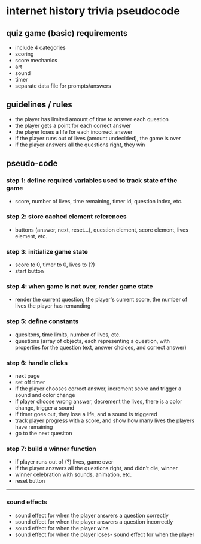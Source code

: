 # internet history trivia pseudocode

<!-- *I will update the wire-frame, as there are a few elements I'm missing.* -->

## quiz game (basic) requirements

- include 4 categories
- scoring
- score mechanics
- art
- sound
- timer
- separate data file for prompts/answers

## guidelines / rules

- the player has limited amount of time to answer each question
- the player gets a point for each correct answer
- the player loses a life for each incorrect answer
- if the player runs out of lives (amount undecided), the game is over
- if the player answers all the questions right, they win

## pseudo-code

<!-- *expanding this further, but here is the introductory pseudo-code* -->

### step 1: define required variables used to track state of the game

- score, number of lives, time remaining, timer id, question index, etc.

### step 2: store cached element references

- buttons (answer, next, reset...), question element, score element, lives element, etc.

### step 3: initialize game state

- score to 0, timer to 0, lives to (?)
- start button

### step 4: when game is not over, render game state

- render the current question, the player's current score, the number of lives the player has remanding

### step 5: define constants

- quesitons, time limits, number of lives, etc.
- questions (array of objects, each representing a question, with properties for the question text, answer choices, and correct answer)

### step 6: handle clicks

- next page
- set off timer
- if the player chooses correct answer, increment score and trigger a sound and color change
- if player choose wrong answer, decrement the lives, there is a color change, trigger a sound
- if timer goes out, they lose a life, and a sound is triggered
- track player progress with a score, and show how many lives the players have remaining
- go to the next quesiton

### step 7: build a winner function

- if player runs out of (?) lives, game over
- if the player answers all the questions right, and didn't die, winner
- winner celebration with sounds, animation, etc.
- reset button

---

### sound effects

  - sound effect for when the player answers a question correctly
  - sound effect for when the player answers a question incorrectly
  - sound effect for when the player wins
  - sound effect for when the player loses- sound effect for when the player